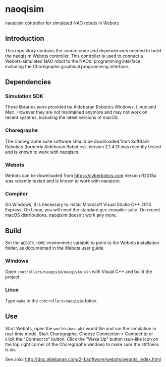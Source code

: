 # naoqisim
naoqisim controller for simulated NAO robots in Webots

## Introduction

This repository contains the source code and dependencies needed to build the naoqisim Webots controller. This controller is used to connect a Webots-simulated NAO robot to the NAOqi programming interface, including the Choregraphe graphical programming interface.

## Dependencies

### Simulation SDK
These libraries were provided by Aldebaran Robotics Windows, Linux and Mac. However they are not maintained anymore and may not work on recent systems, including the latest versions of macOS.

### Choregraphe
The Choregraphe suite software should be downloaded from SoftBank Robotics (formerly Aldebaran Robotics).
Version 2.1.4.13 was recently tested and is known to work with naoqisim.

### Webots
Webots can be downloaded from https://cyberbotics.com
Version R2018a was recently tested and is known to work with naoqisim.

### Compiler
On Windows, it is necessary to install Microsoft Visual Studio C++ 2010 Express.
On Linux, you will need the standard gcc compiler suite.
On recent macOS distributions, naoqisim doesn't work any more.

## Build

Set the `WEBOTS_HOME` environment variable to point to the Webots installation folder, as documented in the Webots user guide.

### Windows
Open `controllers/naoqisim/naoqisim.sln` with Visual C++ and build the project.

### Linux
Type `make` in the `controllers/naoqisim` folder.

## Use

Start Webots, open the `worlds/nao.wbt` world file and run the simulation in real-time mode.
Start Choregraphe.
Choose Connection > Connect to or click the "Connect to" button.
Click the "Wake Up" button (sun-like icon on the top right corner of the Choregraphe window) to make sure the stiffness is on.

See also: http://doc.aldebaran.com/2-1/software/webots/webots_index.html
